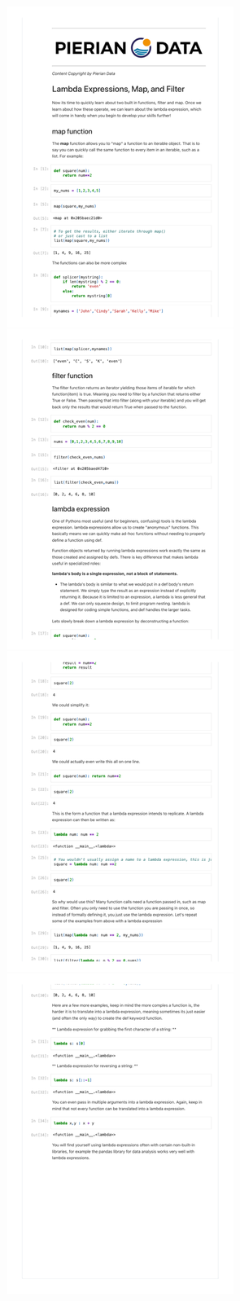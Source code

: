 ![img_60.png](images/img_60.png)
![img_61.png](images/img_61.png)
![img_62.png](images/img_62.png)
![img_63.png](images/img_63.png)

